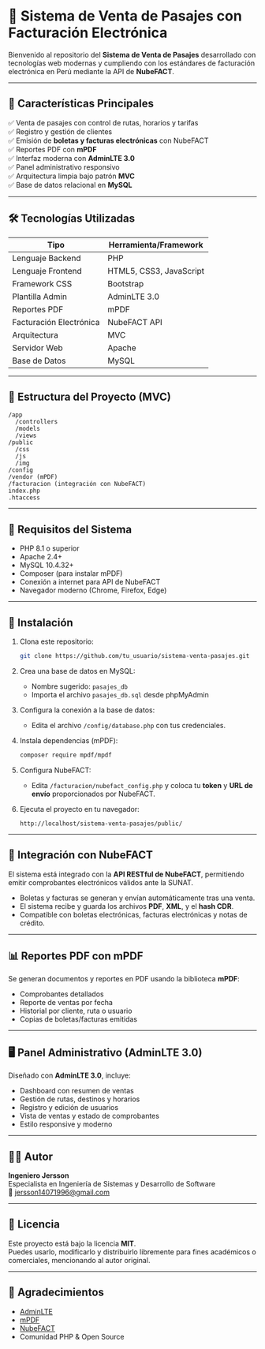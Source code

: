 
# 🎫 Sistema de Venta de Pasajes con Facturación Electrónica

Bienvenido al repositorio del **Sistema de Venta de Pasajes** desarrollado con tecnologías web modernas y cumpliendo con los estándares de facturación electrónica en Perú mediante la API de **NubeFACT**.

---

## 📌 Características Principales

✅ Venta de pasajes con control de rutas, horarios y tarifas  
✅ Registro y gestión de clientes  
✅ Emisión de **boletas y facturas electrónicas** con NubeFACT  
✅ Reportes PDF con **mPDF**  
✅ Interfaz moderna con **AdminLTE 3.0**  
✅ Panel administrativo responsivo  
✅ Arquitectura limpia bajo patrón **MVC**  
✅ Base de datos relacional en **MySQL**

---

## 🛠 Tecnologías Utilizadas

| Tipo                    | Herramienta/Framework    |
|-------------------------|---------------------------|
| Lenguaje Backend        | PHP                       |
| Lenguaje Frontend       | HTML5, CSS3, JavaScript   |
| Framework CSS           | Bootstrap                 |
| Plantilla Admin         | AdminLTE 3.0              |
| Reportes PDF            | mPDF                      |
| Facturación Electrónica | NubeFACT API              |
| Arquitectura            | MVC                       |
| Servidor Web            | Apache                    |
| Base de Datos           | MySQL                     |

---

## 📂 Estructura del Proyecto (MVC)

```
/app
  /controllers
  /models
  /views
/public
  /css
  /js
  /img
/config
/vendor (mPDF)
/facturacion (integración con NubeFACT)
index.php
.htaccess
```

---

## 🔧 Requisitos del Sistema

- PHP 8.1 o superior
- Apache 2.4+
- MySQL 10.4.32+
- Composer (para instalar mPDF)
- Conexión a internet para API de NubeFACT
- Navegador moderno (Chrome, Firefox, Edge)

---

## 🚀 Instalación

1. Clona este repositorio:
   ```bash
   git clone https://github.com/tu_usuario/sistema-venta-pasajes.git
   ```

2. Crea una base de datos en MySQL:
   - Nombre sugerido: `pasajes_db`
   - Importa el archivo `pasajes_db.sql` desde phpMyAdmin

3. Configura la conexión a la base de datos:
   - Edita el archivo `/config/database.php` con tus credenciales.

4. Instala dependencias (mPDF):
   ```bash
   composer require mpdf/mpdf
   ```

5. Configura NubeFACT:
   - Edita `/facturacion/nubefact_config.php` y coloca tu **token** y **URL de envío** proporcionados por NubeFACT.

6. Ejecuta el proyecto en tu navegador:
   ```
   http://localhost/sistema-venta-pasajes/public/
   ```

---

## 🧾 Integración con NubeFACT

El sistema está integrado con la **API RESTful de NubeFACT**, permitiendo emitir comprobantes electrónicos válidos ante la SUNAT.

- Boletas y facturas se generan y envían automáticamente tras una venta.
- El sistema recibe y guarda los archivos **PDF**, **XML**, y el **hash CDR**.
- Compatible con boletas electrónicas, facturas electrónicas y notas de crédito.

---

## 📊 Reportes PDF con mPDF

Se generan documentos y reportes en PDF usando la biblioteca **mPDF**:

- Comprobantes detallados
- Reporte de ventas por fecha
- Historial por cliente, ruta o usuario
- Copias de boletas/facturas emitidas

---

## 🖥 Panel Administrativo (AdminLTE 3.0)

Diseñado con **AdminLTE 3.0**, incluye:

- Dashboard con resumen de ventas
- Gestión de rutas, destinos y horarios
- Registro y edición de usuarios
- Vista de ventas y estado de comprobantes
- Estilo responsive y moderno

---



## 👨‍💻 Autor

**Ingeniero Jersson**  
Especialista en Ingeniería de Sistemas y Desarrollo de Software  
📧 jersson14071996@gmail.com

---

## 📄 Licencia

Este proyecto está bajo la licencia **MIT**.  
Puedes usarlo, modificarlo y distribuirlo libremente para fines académicos o comerciales, mencionando al autor original.

---

## 🙌 Agradecimientos

- [AdminLTE](https://adminlte.io)
- [mPDF](https://mpdf.github.io)
- [NubeFACT](https://nubefact.com)
- Comunidad PHP & Open Source

